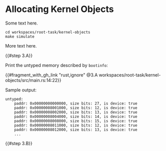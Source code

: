 <!--
    Copyright 2024, Colias Group, LLC

    SPDX-License-Identifier: CC-BY-SA-4.0
-->

# Allocating Kernel Objects

Some text here.

```
cd workspaces/root-task/kernel-objects
make simulate
```

More text here.

{{#step 3.A}}

Print the untyped memory described by `bootinfo`:

{{#fragment_with_gh_link "rust,ignore" @3.A workspaces/root-task/kernel-objects/src/main.rs:14:22}}

Sample output:

```
untyped:
    paddr: 0x00000000000000, size bits: 27, is device: true
    paddr: 0x00000008001000, size bits: 12, is device: true
    paddr: 0x00000008002000, size bits: 13, is device: true
    paddr: 0x00000008004000, size bits: 14, is device: true
    paddr: 0x00000008008000, size bits: 15, is device: true
    paddr: 0x00000008011000, size bits: 12, is device: true
    paddr: 0x00000008012000, size bits: 13, is device: true
    ...
```

{{#step 3.B}}
